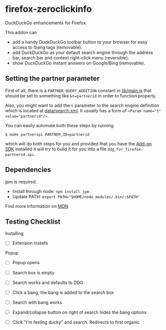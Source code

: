 firefox-zeroclickinfo
=====================

DuckDuckGo enhancements for Firefox.

This addon can

- add a handy DuckDuckGo toolbar button to your browser for easy access to !bang tags (removable).
- add DuckDuckGo as your default search engine through the address bar, search bar and context right-click menu (reversible).
- show DuckDuckGo instant answers on Google/Bing (removable).


Setting the partner parameter
-----------------------------

First of all, there is a `PARTNER_QUERY_ADDITION` constant in
[lib/main.js](lib/main.js) that should be set to something like `&t=partnerid`
in order to function properly.

Also, you might want to add the `t` parameter to the search engine definition
which is located at [data/search.xml](data/search.xml). It usually has a form
of `<Param name="t" value="partnerid"/>`.

You can easily automate both these steps by running

    $ make partnerxpi PARTNER_ID=partnerid

which will do both steps for you and provided that you have the [Add-on
SDK](https://developer.mozilla.org/en-US/Add-ons/SDK) installed it will try to
build it for you into a file `ddg_for_firefox-partnerid.xpi`.


Dependencies
--------------

jpm is required.

- Install through node: `npm install jpm`
- Update PATH: `export PATH="$HOME/node_modules/.bin/:$PATH"`

Find more information on [MDN](https://developer.mozilla.org/en-US/Add-ons/SDK/Tools/jpm)


Testing Checklist
-----------------

Installing

- [ ] Extension installs 

Popup

- [ ] Popup opens

- [ ] Search box is empty

- [ ] Search works and defaults to DDG

- [ ] Click a bang, the bang is added to the search box

- [ ] Search with bang works

- [ ] Expand/collapse button on right of search hides the bang options

- [ ] Click "I'm feeling ducky" and search. Redirects to first organic

